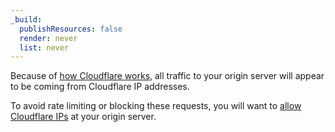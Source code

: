 ```yaml
---
_build:
  publishResources: false
  render: never
  list: never
---
```


Because of [how Cloudflare works](/fundamentals/concepts/how-cloudflare-works/), all traffic to your origin server will appear to be coming from Cloudflare IP addresses.

To avoid rate limiting or blocking these requests, you will want to [allow Cloudflare IPs](/fundamentals/setup/allow-cloudflare-ip-addresses/) at your origin server.